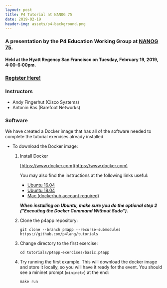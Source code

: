 ```yaml
---
layout: post
title: P4 Tutorial at NANOG 75
date: 2019-02-19
header-img: assets/p4-background.png
---
```


### A presentation by the P4 Education Working Group at [NANOG 75](https://www.nanog.org).


#### Held at the Hyatt Regency San Francisco on Tuesday, February 19, 2019, 4:00-6:00pm.


### [Register Here!](http://www.cvent.com/events/nanog-75/custom-35-948222eca5834bc2b7a679399063e724.aspx)

### Instructors

* Andy Fingerhut (Cisco Systems)
* Antonin Bas (Barefoot Networks)


### Software

We have created a Docker image that has all of the software needed to complete the tutorial exercises already installed.

* To download the Docker image:
    1. Install Docker

       [https://www.docker.com](https://www.docker.com)

       You may also find the instructions at the following links useful:

         * [Ubuntu 16.04](https://www.digitalocean.com/community/tutorials/how-to-install-and-use-docker-on-ubuntu-16-04)
         * [Ubuntu 18.04](https://www.digitalocean.com/community/tutorials/how-to-install-and-use-docker-on-ubuntu-18-04)
         * [Mac (dockerhub account required)](https://hub.docker.com/editions/community/docker-ce-desktop-mac)

       ***When installing on Ubuntu, make sure you do the optional step 2 ("Executing the Docker Command Without Sudo").***

    1. Clone the p4app repository:

       `git clone --branch p4app --recurse-submodules https://github.com/p4lang/tutorials`

    1. Change directory to the first exercise:

       `cd tutorials/p4app-exercises/basic.p4app`

    1. Try running the first example. This will download the docker image and store it locally, so you will have it ready for the event. You should see a mininet prompt (`mininet>`) at the end:

       `make run`

